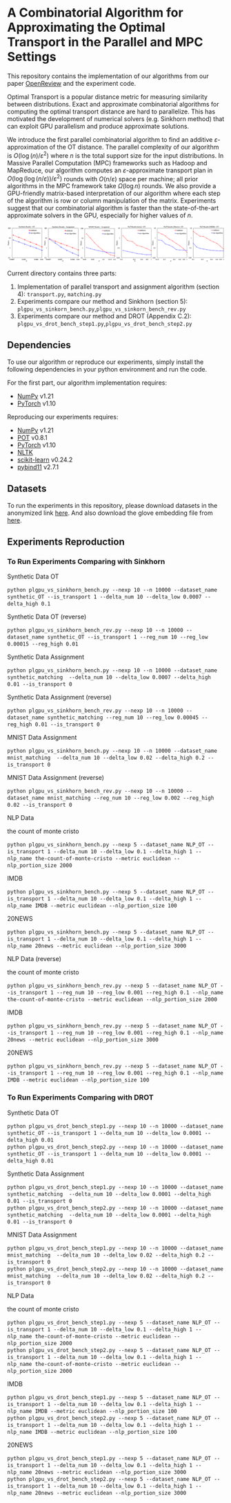 # A Combinatorial Algorithm for Approximating the Optimal Transport in the Parallel and MPC Settings

This repository contains the implementation of our algorithms from our paper [OpenReview](https://openreview.net/forum?id=2izFpGERjU) and the experiment code.

Optimal Transport is a popular distance metric for measuring similarity between distributions. Exact and approximate combinatorial algorithms for computing the optimal transport distance are hard to parallelize. This has motivated the development of numerical solvers (e.g. Sinkhorn method) that can exploit GPU parallelism and produce approximate solutions.

We introduce the first parallel combinatorial algorithm to find an additive $\varepsilon$-approximation of the OT distance. The parallel complexity of our algorithm is $O(\log(n)/ \varepsilon^2)$ where $n$ is the total support size for the input distributions. In Massive Parallel Computation (MPC) frameworks such as Hadoop and MapReduce, our algorithm computes an $\varepsilon$-approximate transport plan in $O(\log (\log (n/\varepsilon))/\varepsilon^2)$ rounds with $O(n/\varepsilon)$ space per machine; all prior algorithms in the MPC framework take $\Omega(\log n)$ rounds. 
We also provide a GPU-friendly matrix-based interpretation of our algorithm where each step of the algorithm is row or column manipulation of the matrix. Experiments suggest that our combinatorial algorithm is faster than the state-of-the-art approximate solvers in the GPU, especially for higher values of $n$. 

<p align="center" width="100%">
    <img src="figures/fig1.png"> 
</p>

Current directory contains three parts: 

1. Implementation of parallel transport and assignment algorithm (section 4): `transport.py`, `matching.py`
2. Experiments compare our method and Sinkhorn (section 5): `plgpu_vs_sinkorn_bench.py`,`plgpu_vs_sinkorn_bench_rev.py`
3. Experiments compare our method and DROT (Appendix C.2): `plgpu_vs_drot_bench_step1.py`,`plgpu_vs_drot_bench_step2.py`

## Dependencies

To use our algorithm or reproduce our experiments, simply install the following dependencies in your python environment and run the code.

For the first part, our algorithm implementation requires:

- [NumPy](https://numpy.org/install/) v1.21 
- [PyTorch](https://pytorch.org/) v1.10

Reproducing our experiments requires:

- [NumPy](https://numpy.org/install/) v1.21
- [POT](https://pythonot.github.io/) v0.8.1
- [PyTorch](https://pytorch.org/) v1.10
- [NLTK](https://github.com/nltk/nltk)
- [scikit-learn](https://scikit-learn.org/stable/install.html) v0.24.2
- [pybind11](https://pybind11.readthedocs.io/en/stable/installing.html) v2.7.1

## Datasets

To run the experiments in this repository, please download datasets in the anonymized link [here](https://osf.io/njvcb/?view_only=912f7fffa9564926b15988d2ea3c1bdd). 
And also download the glove embedding file from [here](https://nlp.stanford.edu/projects/glove/).

## Experiments Reproduction
### To Run Experiments Comparing with Sinkhorn
Synthetic Data OT

    python plgpu_vs_sinkhorn_bench.py --nexp 10 --n 10000 --dataset_name synthetic_OT --is_transport 1 --delta_num 10 --delta_low 0.0007 --delta_high 0.1

Synthetic Data OT (reverse)

    python plgpu_vs_sinkhorn_bench_rev.py --nexp 10 --n 10000 --dataset_name synthetic_OT --is_transport 1 --reg_num 10 --reg_low 0.00015 --reg_high 0.01

Synthetic Data Assignment

    python plgpu_vs_sinkhorn_bench.py --nexp 10 --n 10000 --dataset_name synthetic_matching  --delta_num 10 --delta_low 0.0007 --delta_high 0.01 --is_transport 0

Synthetic Data Assignment (reverse)

    python plgpu_vs_sinkhorn_bench_rev.py --nexp 10 --n 10000 --dataset_name synthetic_matching --reg_num 10 --reg_low 0.00045 --reg_high 0.01 --is_transport 0

MNIST Data Assignment

    python plgpu_vs_sinkhorn_bench.py --nexp 10 --n 10000 --dataset_name mnist_matching  --delta_num 10 --delta_low 0.02 --delta_high 0.2 --is_transport 0

MNIST Data Assignment (reverse)

    python plgpu_vs_sinkhorn_bench_rev.py --nexp 10 --n 10000 --dataset_name mnist_matching --reg_num 10 --reg_low 0.002 --reg_high 0.02 --is_transport 0

NLP Data 

the count of monte cristo

    python plgpu_vs_sinkhorn_bench.py --nexp 5 --dataset_name NLP_OT --is_transport 1 --delta_num 10 --delta_low 0.1 --delta_high 1 --nlp_name the-count-of-monte-cristo --metric euclidean --nlp_portion_size 2000

IMDB

    python plgpu_vs_sinkhorn_bench.py --nexp 5 --dataset_name NLP_OT --is_transport 1 --delta_num 10 --delta_low 0.1 --delta_high 1 --nlp_name IMDB --metric euclidean --nlp_portion_size 100

20NEWS

    python plgpu_vs_sinkhorn_bench.py --nexp 5 --dataset_name NLP_OT --is_transport 1 --delta_num 10 --delta_low 0.1 --delta_high 1 --nlp_name 20news --metric euclidean --nlp_portion_size 3000

NLP Data (reverse)

the count of monte cristo

    python plgpu_vs_sinkhorn_bench_rev.py --nexp 5 --dataset_name NLP_OT --is_transport 1 --reg_num 10 --reg_low 0.001 --reg_high 0.1 --nlp_name the-count-of-monte-cristo --metric euclidean --nlp_portion_size 2000

IMDB

    python plgpu_vs_sinkhorn_bench_rev.py --nexp 5 --dataset_name NLP_OT --is_transport 1 --reg_num 10 --reg_low 0.001 --reg_high 0.1 --nlp_name 20news --metric euclidean --nlp_portion_size 3000

20NEWS

    python plgpu_vs_sinkhorn_bench_rev.py --nexp 5 --dataset_name NLP_OT --is_transport 1 --reg_num 10 --reg_low 0.001 --reg_high 0.1 --nlp_name IMDB --metric euclidean --nlp_portion_size 100

### To Run Experiments Comparing with DROT

Synthetic Data OT

    python plgpu_vs_drot_bench_step1.py --nexp 10 --n 10000 --dataset_name synthetic_OT --is_transport 1 --delta_num 10 --delta_low 0.0001 --delta_high 0.01
    python plgpu_vs_drot_bench_step2.py --nexp 10 --n 10000 --dataset_name synthetic_OT --is_transport 1 --delta_num 10 --delta_low 0.0001 --delta_high 0.01

Synthetic Data Assignment

    python plgpu_vs_drot_bench_step1.py --nexp 10 --n 10000 --dataset_name synthetic_matching  --delta_num 10 --delta_low 0.0001 --delta_high 0.01 --is_transport 0
    python plgpu_vs_drot_bench_step2.py --nexp 10 --n 10000 --dataset_name synthetic_matching  --delta_num 10 --delta_low 0.0001 --delta_high 0.01 --is_transport 0

MNIST Data Assignment

    python plgpu_vs_drot_bench_step1.py --nexp 10 --n 10000 --dataset_name mnist_matching  --delta_num 10 --delta_low 0.02 --delta_high 0.2 --is_transport 0
    python plgpu_vs_drot_bench_step2.py --nexp 10 --n 10000 --dataset_name mnist_matching  --delta_num 10 --delta_low 0.02 --delta_high 0.2 --is_transport 0

NLP Data

the count of monte cristo

    python plgpu_vs_drot_bench_step1.py --nexp 5 --dataset_name NLP_OT --is_transport 1 --delta_num 10 --delta_low 0.1 --delta_high 1 --nlp_name the-count-of-monte-cristo --metric euclidean --nlp_portion_size 2000
    python plgpu_vs_drot_bench_step2.py --nexp 5 --dataset_name NLP_OT --is_transport 1 --delta_num 10 --delta_low 0.1 --delta_high 1 --nlp_name the-count-of-monte-cristo --metric euclidean --nlp_portion_size 2000

IMDB

    python plgpu_vs_drot_bench_step1.py --nexp 5 --dataset_name NLP_OT --is_transport 1 --delta_num 10 --delta_low 0.1 --delta_high 1 --nlp_name IMDB --metric euclidean --nlp_portion_size 100
    python plgpu_vs_drot_bench_step2.py --nexp 5 --dataset_name NLP_OT --is_transport 1 --delta_num 10 --delta_low 0.1 --delta_high 1 --nlp_name IMDB --metric euclidean --nlp_portion_size 100

20NEWS

    python plgpu_vs_drot_bench_step1.py --nexp 5 --dataset_name NLP_OT --is_transport 1 --delta_num 10 --delta_low 0.1 --delta_high 1 --nlp_name 20news --metric euclidean --nlp_portion_size 3000
    python plgpu_vs_drot_bench_step2.py --nexp 5 --dataset_name NLP_OT --is_transport 1 --delta_num 10 --delta_low 0.1 --delta_high 1 --nlp_name 20news --metric euclidean --nlp_portion_size 3000